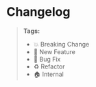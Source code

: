 # Changelog

> **Tags:**
>
> - :boom: Breaking Change
> - :rocket: New Feature
> - :bug: Bug Fix
> - :recycle: Refactor
> - :house: Internal

<!-- DO NOT MODIFY BELOW THIS COMMENT -->
<!-- insert-new-changelog-here -->
